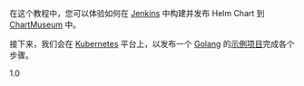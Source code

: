 在这个教程中，您可以体验如何在 [Jenkins](https://github.com/jenkinsci/jenkins) 中构建并发布 Helm Chart 到 [ChartMuseum](https://github.com/helm/chartmuseum) 中。

接下来，我们会在 [Kubernetes](https://github.com/kubernetes/kubernetes) 平台上，以发布一个 [Golang](https://github.com/golang/go) 的[示例项目](https://github.com/devops-ws/learn-pipeline-go)完成各个步骤。

1.0
